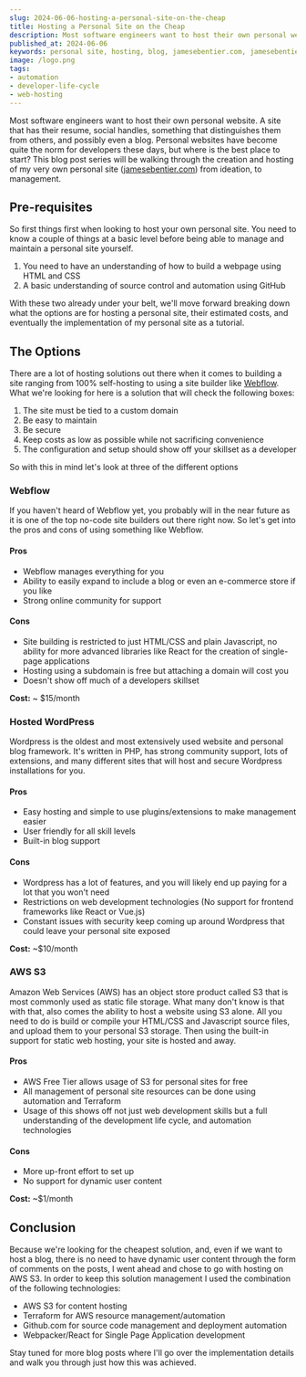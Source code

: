 ```yaml
---
slug: 2024-06-06-hosting-a-personal-site-on-the-cheap
title: Hosting a Personal Site on the Cheap
description: Most software engineers want to host their own personal website. A site that has their resume, social handles, something that distinguishes them from others, and possibly even a blog.  Personal websites have become quite the norm for developers these days, but where is the best place to start? This blog post series will be walking through the creation and hosting of my very own personal site (jamesebentier.com) from ideation, to management.
published_at: 2024-06-06
keywords: personal site, hosting, blog, jamesebentier.com, jamesebentier.com/blog, automation, developer life cycle, web hosting
image: /logo.png
tags:
- automation
- developer-life-cycle
- web-hosting
---
```


Most software engineers want to host their own personal website. A site that has their resume, social handles, something that distinguishes them from others, and possibly even a blog.  Personal websites have become quite the norm for developers these days, but where is the best place to start? This blog post series will be walking through the creation and hosting of my very own personal site ([jamesebentier.com](https://jamesebentier.com)) from ideation, to management.

## Pre-requisites
So first things first when looking to host your own personal site. You need to know a couple of things at a basic level before being able to manage and maintain a personal site yourself.

1. You need to have an understanding of how to build a webpage using HTML and CSS
2. A basic understanding of source control and automation using GitHub

With these two already under your belt, we'll move forward breaking down what the options are for hosting a personal site, their estimated costs, and eventually the implementation of my personal site as a tutorial.

## The Options
There are a lot of hosting solutions out there when it comes to building a site ranging from 100% self-hosting to using a site builder like [Webflow](https://webflow.com). What we're looking for here is a solution that will check the following boxes:

1. The site must be tied to a custom domain
2. Be easy to maintain
3. Be secure
4. Keep costs as low as possible while not sacrificing convenience
5. The configuration and setup should show off your skillset as a developer

So with this in mind let's look at three of the different options

### Webflow
If you haven't heard of Webflow yet, you probably will in the near future as it is one of the top no-code site builders out there right now. So let's get into the pros and cons of using something like Webflow.

#### Pros
* Webflow manages everything for you
* Ability to easily expand to include a blog or even an e-commerce store if you like
* Strong online community for support

#### Cons
* Site building is restricted to just HTML/CSS and plain Javascript, no ability for more advanced libraries like React for the creation of single-page applications
* Hosting using a subdomain is free but attaching a domain will cost you
* Doesn't show off much of a developers skillset

**Cost:** ~ $15/month

### Hosted WordPress
Wordpress is the oldest and most extensively used website and personal blog framework. It's written in PHP, has strong community support, lots of extensions, and many different sites that will host and secure Wordpress installations for you.

#### Pros
* Easy hosting and simple to use plugins/extensions to make management easier
* User friendly for all skill levels
* Built-in blog support

#### Cons
* Wordpress has a lot of features, and you will likely end up paying for a lot that you won't need
* Restrictions on web development technologies (No support for frontend frameworks like React or Vue.js)
* Constant issues with security keep coming up around Wordpress that could leave your personal site exposed

**Cost:** ~$10/month

### AWS S3
Amazon Web Services (AWS) has an object store product called S3 that is most commonly used as static file storage. What many don't know is that with that, also comes the ability to host a website using S3 alone.  All you need to do is build or compile your HTML/CSS and Javascript source files, and upload them to your personal S3 storage. Then using the built-in support for static web hosting, your site is hosted and away.

#### Pros
* AWS Free Tier allows usage of S3 for personal sites for free
* All management of personal site resources can be done using automation and Terraform
* Usage of this shows off not just web development skills but a full understanding of the development life cycle, and automation technologies

#### Cons
* More up-front effort to set up
* No support for dynamic user content

**Cost:** ~$1/month

## Conclusion
Because we're looking for the cheapest solution, and, even if we want to host a blog, there is no need to have dynamic user content through the form of comments on the posts, I went ahead and chose to go with hosting on AWS S3. In order to keep this solution management I used the combination of the following technologies:

* AWS S3 for content hosting
* Terraform for AWS resource management/automation
* Github.com for source code management and deployment automation
* Webpacker/React for Single Page Application development

Stay tuned for more blog posts where I'll go over the implementation details and walk you through just how this was achieved.

